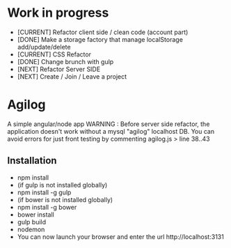 # Work in progress
 - [CURRENT] Refactor client side / clean code (account part)
 - [DONE]    Make a storage factory that manage localStorage add/update/delete
 - [CURRENT] CSS Refactor
 - [DONE]    Change brunch with gulp
 - [NEXT]    Refactor Server SIDE 
 - [NEXT]    Create / Join / Leave a project
 
# Agilog
A simple angular/node app
WARNING : Before server side refactor, the application doesn't work without a mysql "agilog" localhost DB.
You can avoid errors for just front testing by commenting agilog.js > line 38..43

## Installation
 - npm install
  - (if gulp is not installed globally)
   - npm install -g gulp
  - (if bower is not installed globally)
   - npm install -g bower
 - bower install
 - gulp build
 - nodemon
 - You can now launch your browser and enter the url http://localhost:3131

